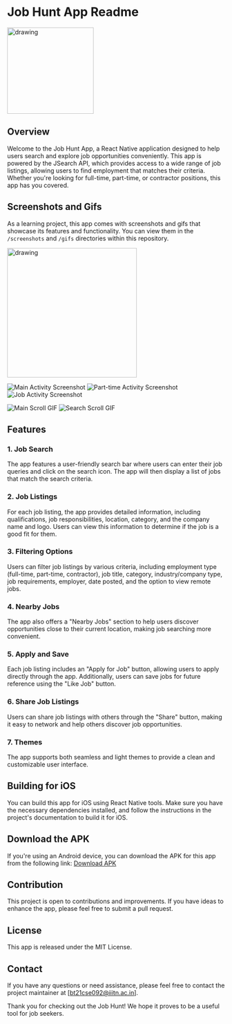 # Job Hunt App Readme

<img src="/assets/icon.png" alt="drawing" width="200"/>

## Overview
Welcome to the Job Hunt App, a React Native application designed to help users search and explore job opportunities conveniently. This app is powered by the JSearch API, which provides access to a wide range of job listings, allowing users to find employment that matches their criteria. Whether you're looking for full-time, part-time, or contractor positions, this app has you covered.

## Screenshots and Gifs
As a learning project, this app comes with screenshots and gifs that showcase its features and functionality. You can view them in the `/screenshots` and `/gifs` directories within this repository.

<img src="/screenshots/Main%20activity.jpg" alt="drawing" width="300"/>


![Main Activity Screenshot](/screenshots/Main%20activity.jpg)
![Part-time Activity Screenshot](/screenshots/Part-time%20activity.jpg)
![Job Activity Screenshot](/screenshots/Job%20activity.jpg)

![Main Scroll GIF](/gifs/main%20scroll.gif)
![Search Scroll GIF](/gifs/search%20scroll.gif)

## Features
### 1. Job Search
The app features a user-friendly search bar where users can enter their job queries and click on the search icon. The app will then display a list of jobs that match the search criteria.

### 2. Job Listings
For each job listing, the app provides detailed information, including qualifications, job responsibilities, location, category, and the company name and logo. Users can view this information to determine if the job is a good fit for them.

### 3. Filtering Options
Users can filter job listings by various criteria, including employment type (full-time, part-time, contractor), job title, category, industry/company type, job requirements, employer, date posted, and the option to view remote jobs.

### 4. Nearby Jobs
The app also offers a "Nearby Jobs" section to help users discover opportunities close to their current location, making job searching more convenient.

### 5. Apply and Save
Each job listing includes an "Apply for Job" button, allowing users to apply directly through the app. Additionally, users can save jobs for future reference using the "Like Job" button.

### 6. Share Job Listings
Users can share job listings with others through the "Share" button, making it easy to network and help others discover job opportunities.

### 7. Themes
The app supports both seamless and light themes to provide a clean and customizable user interface.


## Building for iOS
You can build this app for iOS using React Native tools. Make sure you have the necessary dependencies installed, and follow the instructions in the project's documentation to build it for iOS.

## Download the APK
If you're using an Android device, you can download the APK for this app from the following link: [Download APK](#)

## Contribution
This project is open to contributions and improvements. If you have ideas to enhance the app, please feel free to submit a pull request.

## License
This app is released under the MIT License.

## Contact
If you have any questions or need assistance, please feel free to contact the project maintainer at [bt21cse092@iiitn.ac.in].

Thank you for checking out the Job Hunt! We hope it proves to be a useful tool for job seekers.
